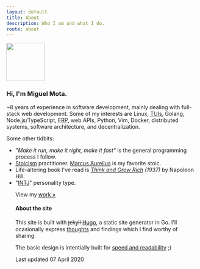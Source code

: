 ```yaml
---
layout: default
title: About
description: Who I am and what I do.
route: about
---
```

<div>
<a href="/images/miguel_mota_avatar_500.png" target="_blank" rel="noreferrer noopener" data-ga-label="About - Avatar"><img src="/images/miguel_mota_avatar_150.png" width="100" alt="" /></a>
</div>

<h3>Hi, I'm <strong>Miguel Mota</strong>.</h3>

<p>~8 years of experience in software development, mainly dealing with full-stack web development. Some of my interests are Linux, <abbr title="Terminal UI">TUIs</abbr>, Golang, Node.js/TypeScript, <abbr title="Functional Reactive Programming">FRP</abbr>, web APIs, Python, Vim, Docker, distributed systems, software architecture, and decentralization.</p>

<p>Some other tidbits:</p>

<ul>
  <li><em>"Make it run, make it right, make it fast"</em> is the general programming process I follow.</li>
  <li><a href="https://en.wikipedia.org/wiki/Stoicism" target="_blank" rel="noreferrer noopener" data-ga-label="About - Stoicism">Stoicism</a> practitioner. <a href="https://en.wikipedia.org/wiki/Marcus_Aurelius" target="_blank" rel="noreferrer noopener" data-ga-label="About - Marcus Aurelius">Marcus Aurelius</a> is my favorite stoic.</li>
  <li>Life-altering book I've read is <em><a href="https://en.wikipedia.org/wiki/Think_and_Grow_Rich" target="_blank" rel="noreferrer noopener" data-ga-label="About - Favorite Book">Think and Grow Rich</a> (1937)</em> by Napoleon Hill.</li>
  <li>"<a href="https://en.wikipedia.org/wiki/INTJ" target="_blank" rel="noopener noreferrer" data-ga-label="About - INTJ">INTJ</a>" personality type.</li>
</li>

<p>View my <a href="/work" data-ga-label="About - Work">work »</a></p>

<h4>About the site</h4>
<p>This site is built with J̶e̶k̶y̶l̶l̶ <a href="https://gohugo.io/" target="_blank" rel="noopener noreferrer" data-ga-label="About - Hugo">Hugo</a>, a static site generator in Go. I'll ocasionally express <a href="/blog">thoughts</a> and findings which I find worthy of sharing.</p>

<p>The basic design is intentially built for <a href="http://motherfuckingwebsite.com/" target="_blank" rel="noopener noreferrer" data-ga-label="About - Speed and readability">speed and readability</a> ;)

<datetime data-last-update datetime="2020-04-07" pubdate="pubdate">Last updated 07 April 2020</datetime>

